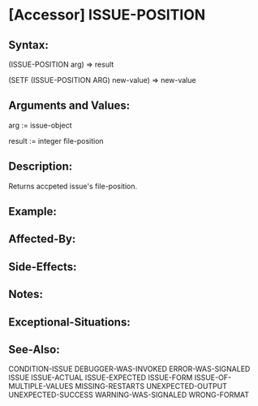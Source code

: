 # [Accessor] ISSUE-POSITION

## Syntax:

(ISSUE-POSITION arg) => result

(SETF (ISSUE-POSITION ARG) new-value) => new-value

## Arguments and Values:

arg := issue-object

result := integer file-position

## Description:
Returns accpeted issue's file-position.

## Example:

## Affected-By:

## Side-Effects:

## Notes:

## Exceptional-Situations:

## See-Also:

CONDITION-ISSUE
DEBUGGER-WAS-INVOKED
ERROR-WAS-SIGNALED
ISSUE
ISSUE-ACTUAL
ISSUE-EXPECTED
ISSUE-FORM
ISSUE-OF-MULTIPLE-VALUES
MISSING-RESTARTS
UNEXPECTED-OUTPUT
UNEXPECTED-SUCCESS
WARNING-WAS-SIGNALED
WRONG-FORMAT
